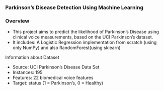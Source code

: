 ### Parkinson’s Disease Detection Using Machine Learning

###  Overview
- This project aims to predict the likelihood of Parkinson’s Disease using clinical voice measurements, based on the UCI Parkinson’s dataset.
- It includes: A Logistic Regression implementation from scratch (using only NumPy) and also RandomForest(using sklearn)

Information about Dataset
- Source: UCI Parkinson’s Disease Data Set
- Instances: 195
- Features: 22 biomedical voice features
- Target: status (1 = Parkinson’s, 0 = Healthy)